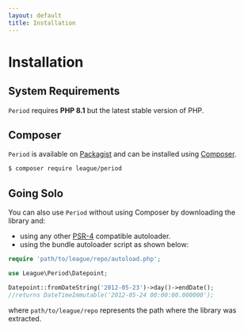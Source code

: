 ```yaml
---
layout: default
title: Installation
---
```


# Installation

## System Requirements

`Period` requires **PHP 8.1** but the latest stable version of PHP.

## Composer

`Period` is available on [Packagist](https://packagist.org/packages/league/period) and can be installed using [Composer](https://getcomposer.org/).

~~~bash
$ composer require league/period
~~~

## Going Solo

You can also use `Period` without using Composer by downloading the library and:

- using any other [PSR-4](http://www.php-fig.org/psr/psr-4/) compatible autoloader.
- using the bundle autoloader script as shown below:

~~~php
require 'path/to/league/repo/autoload.php';

use League\Period\Datepoint;

Datepoint::fromDateString('2012-05-23')->day()->endDate();
//returns DateTimeImmutable('2012-05-24 00:00:00.000000');
~~~

where `path/to/league/repo` represents the path where the library was extracted.
